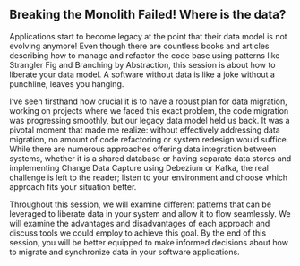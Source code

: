 ## Breaking the Monolith Failed! Where is the data?

Applications start to become legacy at the point that their data model is not evolving anymore! Even though there are
countless books and articles describing how to manage and refactor the code base using patterns like Strangler Fig and
Branching by Abstraction, this session is about how to liberate your data model. A software without data is like a joke
without a punchline, leaves you hanging.

I’ve seen firsthand how crucial it is to have a robust plan for data migration, working on projects where we faced this
exact problem, the code migration was progressing smoothly, but our legacy data model held us back. It was a pivotal
moment that made me realize: without effectively addressing data migration, no amount of code refactoring or system
redesign would suffice. While there are numerous approaches offering data integration between systems, whether it is a
shared database or having separate data stores and implementing Change Data Capture using Debezium or Kafka, the real
challenge is left to the reader; listen to your environment and choose which approach fits your situation better.

Throughout this session, we will examine different patterns that can be leveraged to liberate data in your system and
allow it to flow seamlessly. We will examine the advantages and disadvantages of each approach and discuss tools we
could employ to achieve this goal. By the end of this session, you will be better equipped to make informed decisions
about how to migrate and synchronize data in your software applications.
